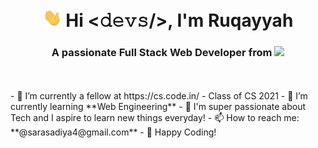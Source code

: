 
<h1 align="center"><img src="https://raw.githubusercontent.com/ABSphreak/ABSphreak/master/gifs/Hi.gif" width="30px" /> Hi <𝚍𝚎𝚟𝚜/>, I'm Ruqayyah </h1>
<h3 align="center">A passionate Full Stack Web Developer from <img src="https://icons.iconarchive.com/icons/wikipedia/flags/64/IN-India-Flag-icon.png" width="25 style="vertical-align: bottom"/>   </h3>

</br>
</br>
- 🔭 I’m currently a fellow at https://cs.code.in/ - Class of CS 2021
- 🌱 I’m currently learning **Web Engineering**
- 🤩 I'm super passionate about Tech and I aspire to learn new things everyday!
- 📫 How to reach me: **@sarasadiya4@gmail.com**
- 🚀 Happy Coding!

